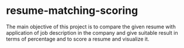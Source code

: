 # resume-matching-scoring
The main objective of this project is to compare the given resume with application of job description in the company and give suitable result in terms of percentage and to score a resume and visualize it.
